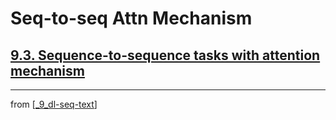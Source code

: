 # Seq-to-seq Attn Mechanism

## [**9.3.** Sequence-to-sequence tasks with attention mechanism]()

---
from [[_9_dl-seq-text]]

[//begin]: # "Autogenerated link references for markdown compatibility"
[_9_dl-seq-text]: ../_9_dl-seq-text.md "DL for Seq Text"
[//end]: # "Autogenerated link references"